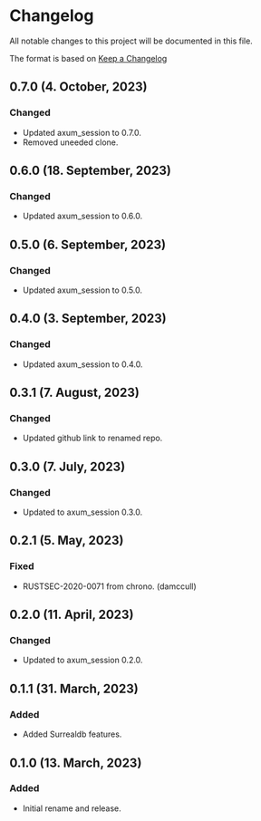 # Changelog

All notable changes to this project will be documented in this file.

The format is based on [Keep a Changelog](https://keepachangelog.com/en/1.0.0/)

## 0.7.0 (4. October, 2023)
### Changed
- Updated axum_session to 0.7.0.
- Removed uneeded clone.

## 0.6.0 (18. September, 2023)
### Changed
- Updated axum_session to 0.6.0.

## 0.5.0 (6. September, 2023)
### Changed
- Updated axum_session to 0.5.0.

## 0.4.0 (3. September, 2023)
### Changed
- Updated axum_session to 0.4.0.

## 0.3.1 (7. August, 2023)
### Changed
- Updated github link to renamed repo.

## 0.3.0 (7. July, 2023)
### Changed
- Updated to axum_session 0.3.0.

## 0.2.1 (5. May, 2023)
### Fixed
- RUSTSEC-2020-0071 from chrono. (damccull)

## 0.2.0 (11. April, 2023)
### Changed
- Updated to axum_session 0.2.0.

## 0.1.1 (31. March, 2023)
### Added
- Added Surrealdb features.

## 0.1.0 (13. March, 2023)
### Added
- Initial rename and release.

